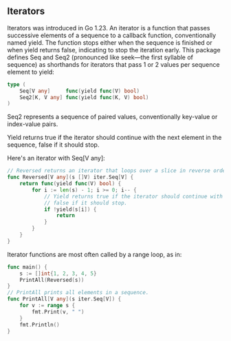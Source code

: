 ## Iterators 
Iterators was introduced in Go 1.23. An iterator is a function that passes successive elements of a sequence to a callback function, conventionally named yield. The function stops either when the sequence is finished or when yield returns false, indicating to stop the iteration early. This package defines Seq and Seq2 (pronounced like seek—the first syllable of sequence) as shorthands for iterators that pass 1 or 2 values per sequence element to yield:

```go
type (
	Seq[V any]     func(yield func(V) bool)
	Seq2[K, V any] func(yield func(K, V) bool)
)
```

Seq2 represents a sequence of paired values, conventionally key-value or index-value pairs.

Yield returns true if the iterator should continue with the next element in the sequence, false if it should stop.

Here's an iterator with Seq[V any]: 
```go
// Reversed returns an iterator that loops over a slice in reverse order.
func Reversed[V any](s []V) iter.Seq[V] {
	return func(yield func(V) bool) {
		for i := len(s) - 1; i >= 0; i-- {
			// Yield returns true if the iterator should continue with the next element in the sequence,
			// false if it should stop.
			if !yield(s[i]) {
				return
			}
		}
	}
}
```


Iterator functions are most often called by a range loop, as in:

```go
func main() {
	s := []int{1, 2, 3, 4, 5}
	PrintAll(Reversed(s))
}
// PrintAll prints all elements in a sequence.
func PrintAll[V any](s iter.Seq[V]) {
	for v := range s {
		fmt.Print(v, " ")
	}
	fmt.Println()
}
```